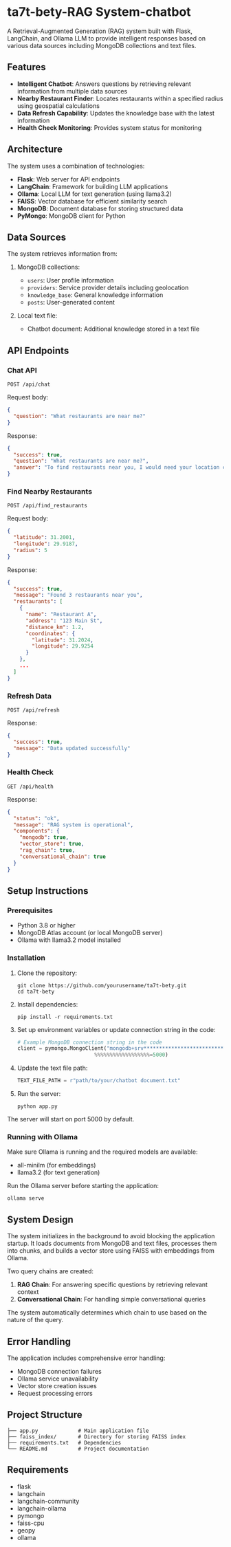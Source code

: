 # ta7t-bety-RAG System-chatbot

A Retrieval-Augmented Generation (RAG) system built with Flask, LangChain, and Ollama LLM to provide intelligent responses based on various data sources including MongoDB collections and text files.

## Features

- **Intelligent Chatbot**: Answers questions by retrieving relevant information from multiple data sources
- **Nearby Restaurant Finder**: Locates restaurants within a specified radius using geospatial calculations
- **Data Refresh Capability**: Updates the knowledge base with the latest information
- **Health Check Monitoring**: Provides system status for monitoring

## Architecture

The system uses a combination of technologies:

- **Flask**: Web server for API endpoints
- **LangChain**: Framework for building LLM applications
- **Ollama**: Local LLM for text generation (using llama3.2)
- **FAISS**: Vector database for efficient similarity search
- **MongoDB**: Document database for storing structured data
- **PyMongo**: MongoDB client for Python

## Data Sources

The system retrieves information from:

1. MongoDB collections:
   - `users`: User profile information
   - `providers`: Service provider details including geolocation
   - `knowledge_base`: General knowledge information
   - `posts`: User-generated content

2. Local text file:
   - Chatbot document: Additional knowledge stored in a text file

## API Endpoints

### Chat API
```
POST /api/chat
```
Request body:
```json
{
  "question": "What restaurants are near me?"
}
```
Response:
```json
{
  "success": true,
  "question": "What restaurants are near me?",
  "answer": "To find restaurants near you, I would need your location coordinates..."
}
```

### Find Nearby Restaurants
```
POST /api/find_restaurants
```
Request body:
```json
{
  "latitude": 31.2001,
  "longitude": 29.9187,
  "radius": 5
}
```
Response:
```json
{
  "success": true,
  "message": "Found 3 restaurants near you",
  "restaurants": [
    {
      "name": "Restaurant A",
      "address": "123 Main St",
      "distance_km": 1.2,
      "coordinates": {
        "latitude": 31.2024,
        "longitude": 29.9254
      }
    },
    ...
  ]
}
```

### Refresh Data
```
POST /api/refresh
```
Response:
```json
{
  "success": true,
  "message": "Data updated successfully"
}
```

### Health Check
```
GET /api/health
```
Response:
```json
{
  "status": "ok",
  "message": "RAG system is operational",
  "components": {
    "mongodb": true,
    "vector_store": true,
    "rag_chain": true,
    "conversational_chain": true
  }
}
```

## Setup Instructions

### Prerequisites

- Python 3.8 or higher
- MongoDB Atlas account (or local MongoDB server)
- Ollama with llama3.2 model installed

### Installation

1. Clone the repository:
   ```
   git clone https://github.com/yourusername/ta7t-bety.git
   cd ta7t-bety
   ```

2. Install dependencies:
   ```
   pip install -r requirements.txt
   ```

3. Set up environment variables or update connection string in the code:
   ```python
   # Example MongoDB connection string in the code
   client = pymongo.MongoClient("mongodb+srv**************************************", 
                            %%%%%%%%%%%%%%%%%%=5000)
   ```

4. Update the text file path:
   ```python
   TEXT_FILE_PATH = r"path/to/your/chatbot document.txt"
   ```

5. Run the server:
   ```
   python app.py
   ```

The server will start on port 5000 by default.

### Running with Ollama

Make sure Ollama is running and the required models are available:
- all-minilm (for embeddings)
- llama3.2 (for text generation)

Run the Ollama server before starting the application:
```
ollama serve
```

## System Design

The system initializes in the background to avoid blocking the application startup. It loads documents from MongoDB and text files, processes them into chunks, and builds a vector store using FAISS with embeddings from Ollama.

Two query chains are created:
1. **RAG Chain**: For answering specific questions by retrieving relevant context
2. **Conversational Chain**: For handling simple conversational queries

The system automatically determines which chain to use based on the nature of the query.

## Error Handling

The application includes comprehensive error handling:
- MongoDB connection failures
- Ollama service unavailability
- Vector store creation issues
- Request processing errors

## Project Structure

```
├── app.py             # Main application file
├── faiss_index/       # Directory for storing FAISS index
├── requirements.txt   # Dependencies
└── README.md          # Project documentation
```

## Requirements

- flask
- langchain
- langchain-community
- langchain-ollama
- pymongo
- faiss-cpu
- geopy
- ollama
